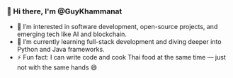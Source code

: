 ### 👋 Hi there, I'm @GuyKhammanat

- 👀 I’m interested in software development, open-source projects, and emerging tech like AI and blockchain.
- 🌱 I’m currently learning full-stack development and diving deeper into Python and Java frameworks.
- ⚡ Fun fact: I can write code and cook Thai food at the same time — just not with the same hands 😄

